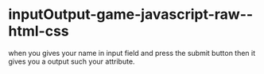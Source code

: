 # inputOutput-game-javascript-raw--html-css
when you gives your name in input field  and press the submit button then it gives you a output such your attribute.
